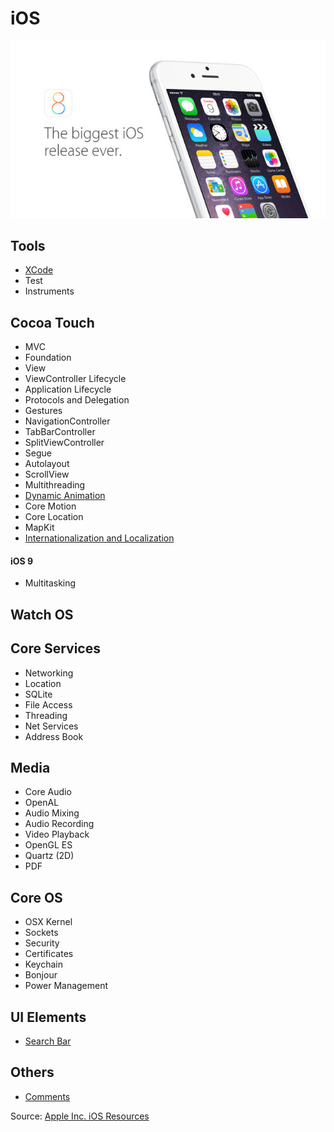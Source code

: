 # iOS
![iOS 8](/Images/iOS8Banner.jpeg)

## Tools
* [XCode](/XCode.md)
* Test
* Instruments

## Cocoa Touch
* MVC
* Foundation
* View
* ViewController Lifecycle
* Application Lifecycle
* Protocols and Delegation
* Gestures
* NavigationController
* TabBarController
* SplitViewController
* Segue
* Autolayout
* ScrollView
* Multithreading
* [Dynamic Animation](/DynamicAnimation.md)
* Core Motion
* Core Location
* MapKit
* [Internationalization and Localization](/InternationalizationAndLocalization.md)

#### iOS 9
* Multitasking

## Watch OS

## Core Services
* Networking
* Location
* SQLite
* File Access
* Threading
* Net Services
* Address Book

## Media
* Core Audio
* OpenAL
* Audio Mixing
* Audio Recording
* Video Playback
* OpenGL ES
* Quartz (2D)
* PDF

## Core OS
* OSX Kernel
* Sockets
* Security
* Certificates
* Keychain
* Bonjour
* Power Management

## UI Elements
* [Search Bar](SwiftProjects/TableAndSearch)

## Others
* [Comments](/Comments.md)

Source: [Apple Inc. iOS Resources](https://developer.apple.com/library/ios/documentation/Miscellaneous/Conceptual/iPhoneOSTechOverview/Introduction/Introduction.html#//apple_ref/doc/uid/TP40007898-CH1-SW1)
